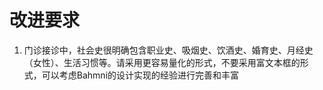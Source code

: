 # 改进要求

1. 门诊接诊中，社会史很明确包含职业史、吸烟史、饮酒史、婚育史、月经史（女性）、生活习惯等。请采用更容易量化的形式，不要采用富文本框的形式，可以考虑Bahmni的设计实现的经验进行完善和丰富